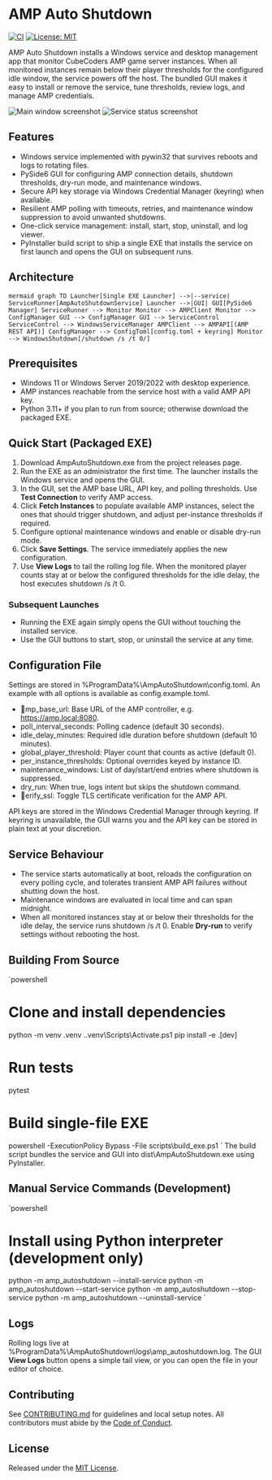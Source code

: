 # AMP Auto Shutdown

[![CI](https://github.com/your-org/amp-auto-shutdown/actions/workflows/ci.yml/badge.svg)](https://github.com/your-org/amp-auto-shutdown/actions/workflows/ci.yml)
[![License: MIT](https://img.shields.io/badge/License-MIT-yellow.svg)](LICENSE)

AMP Auto Shutdown installs a Windows service and desktop management app that monitor CubeCoders AMP game server instances. When all monitored instances remain below their player thresholds for the configured idle window, the service powers off the host. The bundled GUI makes it easy to install or remove the service, tune thresholds, review logs, and manage AMP credentials.

![Main window screenshot](docs/screenshots/main-window.png)
![Service status screenshot](docs/screenshots/service-status.png)

## Features
- Windows service implemented with pywin32 that survives reboots and logs to rotating files.
- PySide6 GUI for configuring AMP connection details, shutdown thresholds, dry-run mode, and maintenance windows.
- Secure API key storage via Windows Credential Manager (keyring) when available.
- Resilient AMP polling with timeouts, retries, and maintenance window suppression to avoid unwanted shutdowns.
- One-click service management: install, start, stop, uninstall, and log viewer.
- PyInstaller build script to ship a single EXE that installs the service on first launch and opens the GUI on subsequent runs.

## Architecture
`mermaid
graph TD
    Launcher[Single EXE Launcher] -->|--service| ServiceRunner[AmpAutoShutdownService]
    Launcher -->|GUI| GUI[PySide6 Manager]
    ServiceRunner --> Monitor
    Monitor --> AMPClient
    Monitor --> ConfigManager
    GUI --> ConfigManager
    GUI --> ServiceControl
    ServiceControl --> WindowsServiceManager
    AMPClient --> AMPAPI[(AMP REST API)]
    ConfigManager --> ConfigToml[config.toml + keyring]
    Monitor --> WindowsShutdown[/shutdown /s /t 0/]
`

## Prerequisites
- Windows 11 or Windows Server 2019/2022 with desktop experience.
- AMP instances reachable from the service host with a valid AMP API key.
- Python 3.11+ if you plan to run from source; otherwise download the packaged EXE.

## Quick Start (Packaged EXE)
1. Download AmpAutoShutdown.exe from the project releases page.
2. Run the EXE as an administrator the first time. The launcher installs the Windows service and opens the GUI.
3. In the GUI, set the AMP base URL, API key, and polling thresholds. Use **Test Connection** to verify AMP access.
4. Click **Fetch Instances** to populate available AMP instances, select the ones that should trigger shutdown, and adjust per-instance thresholds if required.
5. Configure optional maintenance windows and enable or disable dry-run mode.
6. Click **Save Settings**. The service immediately applies the new configuration.
7. Use **View Logs** to tail the rolling log file. When the monitored player counts stay at or below the configured thresholds for the idle delay, the host executes shutdown /s /t 0.

### Subsequent Launches
- Running the EXE again simply opens the GUI without touching the installed service.
- Use the GUI buttons to start, stop, or uninstall the service at any time.

## Configuration File
Settings are stored in %ProgramData%\AmpAutoShutdown\config.toml. An example with all options is available as config.example.toml.

- mp_base_url: Base URL of the AMP controller, e.g. https://amp.local:8080.
- poll_interval_seconds: Polling cadence (default 30 seconds).
- idle_delay_minutes: Required idle duration before shutdown (default 10 minutes).
- global_player_threshold: Player count that counts as active (default 0).
- per_instance_thresholds: Optional overrides keyed by instance ID.
- maintenance_windows: List of day/start/end entries where shutdown is suppressed.
- dry_run: When true, logs intent but skips the shutdown command.
- erify_ssl: Toggle TLS certificate verification for the AMP API.

API keys are stored in the Windows Credential Manager through keyring. If keyring is unavailable, the GUI warns you and the API key can be stored in plain text at your discretion.

## Service Behaviour
- The service starts automatically at boot, reloads the configuration on every polling cycle, and tolerates transient AMP API failures without shutting down the host.
- Maintenance windows are evaluated in local time and can span midnight.
- When all monitored instances stay at or below their thresholds for the idle delay, the service runs shutdown /s /t 0. Enable **Dry-run** to verify settings without rebooting the host.

## Building From Source
`powershell
# Clone and install dependencies
python -m venv .venv
.\.venv\Scripts\Activate.ps1
pip install -e .[dev]

# Run tests
pytest

# Build single-file EXE
powershell -ExecutionPolicy Bypass -File scripts\build_exe.ps1
`
The build script bundles the service and GUI into dist\AmpAutoShutdown.exe using PyInstaller.

## Manual Service Commands (Development)
`powershell
# Install using Python interpreter (development only)
python -m amp_autoshutdown --install-service
python -m amp_autoshutdown --start-service
python -m amp_autoshutdown --stop-service
python -m amp_autoshutdown --uninstall-service
`

## Logs
Rolling logs live at %ProgramData%\AmpAutoShutdown\logs\amp_autoshutdown.log. The GUI **View Logs** button opens a simple tail view, or you can open the file in your editor of choice.

## Contributing
See [CONTRIBUTING.md](CONTRIBUTING.md) for guidelines and local setup notes. All contributors must abide by the [Code of Conduct](CODE_OF_CONDUCT.md).

## License
Released under the [MIT License](LICENSE).
